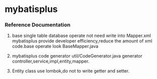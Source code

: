 # mybatisplus

### Reference Documentation

1. base single table database operate not need write into Mapper.xml
  mybatisplus provide developer efficiency,reduce the amount of xml code.base operate look BaseMapper.java

2. mybatisplus code generator
  util/CodeGenerator.java generator controller,service,impl,entity,mapper.
  
3. Entity class use lombok,do not to write getter and setter.
  
